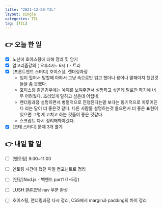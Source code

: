 ```yaml
---
title: "2021-12-20-TIL"
layout: single
categories: TIL
tag: [TIL]
---
```


## 👉 오늘 한 일

- [x]  노션에 호이스팅에 대해 정리 및 암기
- [x]  알고리즘강의 ( 오후4시~ 6시 ) - 트리
- [x]  [프론트엔드 스터디] 호이스팅, 랜더링과정
    - 입이 헐어서 말할때 아파서 그냥 속으로만 읽고 했더니 용어나 말해야지 했던것들을 좀 못했다.
    - 호이스팅 같은경우에는 예제를 보여주면서 설명하고 싶은데 말로만 하기에 너무 어려웠다. 조리있게 말하고 싶은데 어렵네.
    - 렌더링과정 설명하면서 병렬적으로 진행된다는말 보다는 동기적으로 이루어진다 라는 말이 더 좋은것 같다.
    다른 사람들 설명하는것 들으면서 더 좋은 표현이 있으면 그렇게 고치고 하는 것들이 좋은 것같다.
    - 스크립트 다시 정리해봐야겠다.
- [x]  [코테 스터디] 문제 3개 풀기

## 👉 내일 할 일

- [ ]  [멘토링] 9:00~11:00
- [ ]  멘토링 시간에 했던 파일 컴포넌트로 정리
- [ ]  [인강]Nod.js - 백엔드 part1 (1~5강)
- [ ]  LUSH 클론코딩 nav 부분 완성
- [ ]  호이스팅, 랜더링과정 다시 정리, CSS에서 margin과 padding의 차이 정리



<br /><br /><br /><br />
